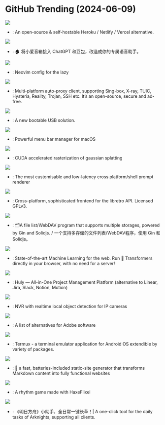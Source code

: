 # GitHub Trending (2024-06-09)

![](https://img.shields.io/badge/PHP-New%20928-green?style=flat-square&logo=appveyor)
- [](https://github.comundefined): An open-source & self-hostable Heroku / Netlify / Vercel alternative.

![](https://img.shields.io/badge/TypeScript-New%20804-green?style=flat-square&logo=appveyor)
- [](https://github.comundefined): 🏠 将小爱音箱接入 ChatGPT 和豆包，改造成你的专属语音助手。

![](https://img.shields.io/badge/Lua-New%2061-green?style=flat-square&logo=appveyor)
- [](https://github.comundefined): Neovim config for the lazy

![](https://img.shields.io/badge/Dart-New%20232-green?style=flat-square&logo=appveyor)
- [](https://github.comundefined): Multi-platform auto-proxy client, supporting Sing-box, X-ray, TUIC, Hysteria, Reality, Trojan, SSH etc. It’s an open-source, secure and ad-free.

![](https://img.shields.io/badge/C-New%20241-green?style=flat-square&logo=appveyor)
- [](https://github.comundefined): A new bootable USB solution.

![](https://img.shields.io/badge/Swift-New%20910-green?style=flat-square&logo=appveyor)
- [](https://github.comundefined): Powerful menu bar manager for macOS

![](https://img.shields.io/badge/Cuda-New%2021-green?style=flat-square&logo=appveyor)
- [](https://github.comundefined): CUDA accelerated rasterization of gaussian splatting

![](https://img.shields.io/badge/Go-New%20105-green?style=flat-square&logo=appveyor)
- [](https://github.comundefined): The most customisable and low-latency cross platform/shell prompt renderer

![](https://img.shields.io/badge/C-New%2012-green?style=flat-square&logo=appveyor)
- [](https://github.comundefined): Cross-platform, sophisticated frontend for the libretro API. Licensed GPLv3.

![](https://img.shields.io/badge/Go-New%2029-green?style=flat-square&logo=appveyor)
- [](https://github.comundefined): 🗂️A file list/WebDAV program that supports multiple storages, powered by Gin and Solidjs. / 一个支持多存储的文件列表/WebDAV程序，使用 Gin 和 Solidjs。

![](https://img.shields.io/badge/JavaScript-New%20211-green?style=flat-square&logo=appveyor)
- [](https://github.comundefined): State-of-the-art Machine Learning for the web. Run 🤗 Transformers directly in your browser, with no need for a server!

![](https://img.shields.io/badge/Svelte-New%20165-green?style=flat-square&logo=appveyor)
- [](https://github.comundefined): Huly — All-in-One Project Management Platform (alternative to Linear, Jira, Slack, Notion, Motion)

![](https://img.shields.io/badge/Python-New%2019-green?style=flat-square&logo=appveyor)
- [](https://github.comundefined): NVR with realtime local object detection for IP cameras

![](https://img.shields.io/badge/none-New%20403-green?style=flat-square&logo=appveyor)
- [](https://github.comundefined): A list of alternatives for Adobe software

![](https://img.shields.io/badge/Java-New%2055-green?style=flat-square&logo=appveyor)
- [](https://github.comundefined): Termux - a terminal emulator application for Android OS extendible by variety of packages.

![](https://img.shields.io/badge/TypeScript-New%2011-green?style=flat-square&logo=appveyor)
- [](https://github.comundefined): 🌱 a fast, batteries-included static-site generator that transforms Markdown content into fully functional websites

![](https://img.shields.io/badge/Haxe-New%208-green?style=flat-square&logo=appveyor)
- [](https://github.comundefined): A rhythm game made with HaxeFlixel

![](https://img.shields.io/badge/C%2B%2B-New%2025-green?style=flat-square&logo=appveyor)
- [](https://github.comundefined): 《明日方舟》小助手，全日常一键长草！| A one-click tool for the daily tasks of Arknights, supporting all clients.

